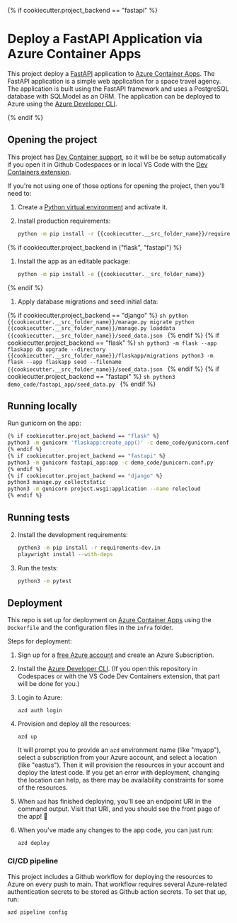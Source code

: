 {% if cookiecutter.project_backend == "fastapi" %}
# Deploy a FastAPI Application via Azure Container Apps

This project deploy a [FastAPI](https://fastapi.tiangolo.com) application to [Azure Container Apps](https://aka.ms/aca). The FastAPI application is a simple web application for a space travel agency. The application is built using the FastAPI framework and uses a PostgreSQL database with SQLModel as an ORM. The application can be deployed to Azure using the [Azure Developer CLI](https://learn.microsoft.com/azure/developer/azure-developer-cli/overview).

{% endif %}

## Opening the project

This project has [Dev Container support](https://code.visualstudio.com/docs/devcontainers/containers), so it will be be setup automatically if you open it in Github Codespaces or in local VS Code with the [Dev Containers extension](https://marketplace.visualstudio.com/items?itemName=ms-vscode-remote.remote-containers).

If you're not using one of those options for opening the project, then you'll need to:

1. Create a [Python virtual environment](https://docs.python.org/3/tutorial/venv.html#creating-virtual-environments) and activate it.

1. Install production requirements:

    ```sh
    python -m pip install -r {{cookiecutter.__src_folder_name}}/requirements.txt
    ```

{% if cookiecutter.project_backend in ("flask", "fastapi") %}
1. Install the app as an editable package:

    ```sh
    python -m pip install -e {{cookiecutter.__src_folder_name}}
    ```
{% endif %}

1. Apply database migrations and seed initial data:

{% if cookiecutter.project_backend == "django" %}
    ```sh
    python {{cookiecutter.__src_folder_name}}/manage.py migrate
    python {{cookiecutter.__src_folder_name}}/manage.py loaddata {{cookiecutter.__src_folder_name}}/seed_data.json
    ```
{% endif %}
{% if cookiecutter.project_backend == "flask" %}
    ```sh
    python3 -m flask --app flaskapp db upgrade --directory {{cookiecutter.__src_folder_name}}/flaskapp/migrations
    python3 -m flask --app flaskapp seed --filename {{cookiecutter.__src_folder_name}}/seed_data.json
    ```
{% endif %}
{% if cookiecutter.project_backend == "fastapi" %}
    ```sh
    python3 demo_code/fastapi_app/seed_data.py
    ```
{% endif %}

## Running locally

Run gunicorn on the app:

```sh
{% if cookiecutter.project_backend == "flask" %}
python3 -m gunicorn 'flaskapp:create_app()' -c demo_code/gunicorn.conf.py
{% endif %}
{% if cookiecutter.project_backend == "fastapi" %}
python3 -m gunicorn fastapi_app:app -c demo_code/gunicorn.conf.py
{% endif %}
{% if cookiecutter.project_backend == "django" %}
python3 manage.py collectstatic
python3 -m gunicorn project.wsgi:application --name relecloud
{% endif %}
```

## Running tests

2. Install the development requirements:

    ```sh
    python3 -m pip install -r requirements-dev.in
    playwright install --with-deps
    ```

3. Run the tests:

    ```sh
    python3 -m pytest
    ```

## Deployment

This repo is set up for deployment on [Azure Container Apps](https://learn.microsoft.com/azure/container-apps/overview) using the `Dockerfile` and the configuration files in the `infra` folder.

Steps for deployment:

1. Sign up for a [free Azure account](https://azure.microsoft.com/free/) and create an Azure Subscription.
2. Install the [Azure Developer CLI](https://learn.microsoft.com/azure/developer/azure-developer-cli/install-azd). (If you open this repository in Codespaces or with the VS Code Dev Containers extension, that part will be done for you.)
3. Login to Azure:

    ```shell
    azd auth login
    ```

4. Provision and deploy all the resources:

    ```shell
    azd up
    ```

    It will prompt you to provide an `azd` environment name (like "myapp"), select a subscription from your Azure account, and select a location (like "eastus"). Then it will provision the resources in your account and deploy the latest code. If you get an error with deployment, changing the location can help, as there may be availability constraints for some of the resources.

5. When `azd` has finished deploying, you'll see an endpoint URI in the command output. Visit that URI, and you should see the front page of the app! 🎉

6. When you've made any changes to the app code, you can just run:

    ```shell
    azd deploy
    ```

### CI/CD pipeline

This project includes a Github workflow for deploying the resources to Azure
on every push to main. That workflow requires several Azure-related authentication secrets
to be stored as Github action secrets. To set that up, run:

```shell
azd pipeline config
```